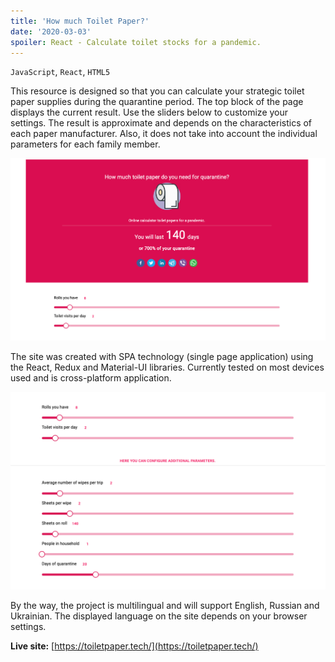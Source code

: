 ```yaml
---
title: 'How much Toilet Paper?'
date: '2020-03-03'
spoiler: React - Calculate toilet stocks for a pandemic.
---
```

`JavaScript`, `React`, `HTML5`
![]()

This resource is designed so that you can calculate your strategic toilet paper supplies during the quarantine period. The top block of the page displays the current result. Use the sliders below to customize your settings. The result is approximate and depends on the characteristics of each paper manufacturer. Also, it does not take into account the individual parameters for each family member.

![ToiletPaper](./toiletpapers1.png)

The site was created with SPA technology (single page application) using the React, Redux and Material-UI libraries. Currently tested on most devices used and is cross-platform application.

![ToiletPaper](./toiletpapers2.png)

By the way, the project is multilingual and will support English, Russian and Ukrainian. The displayed language on the site depends on your browser settings.







**Live site:** [https://toiletpaper.tech/](https://toiletpaper.tech/)
